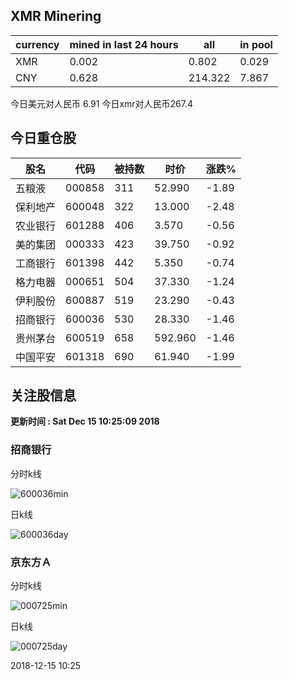 ## XMR Minering

|currency|mined in last 24 hours|all|in pool|
|---|---|---|---|
|XMR|0.002|0.802|0.029|
|CNY|0.628|214.322|7.867|

今日美元对人民币 6.91	今日xmr对人民币267.4


## 今日重仓股 

|股名|代码|被持数|时价|涨跌%|
|---|---|---|---|---|
|五粮液|000858|311|52.990|-1.89|
|保利地产|600048|322|13.000|-2.48|
|农业银行|601288|406|3.570|-0.56|
|美的集团|000333|423|39.750|-0.92|
|工商银行|601398|442|5.350|-0.74|
|格力电器|000651|504|37.330|-1.24|
|伊利股份|600887|519|23.290|-0.43|
|招商银行|600036|530|28.330|-1.46|
|贵州茅台|600519|658|592.960|-1.46|
|中国平安|601318|690|61.940|-1.99|

## 关注股信息
**更新时间 : Sat Dec 15 10:25:09 2018**
### 招商银行 
分时k线

![600036min](http://image.sinajs.cn/newchart/min/n/sh600036.gif)

日k线

![600036day](http://image.sinajs.cn/newchart/daily/n/sh600036.gif)

### 京东方Ａ 
分时k线

![000725min](http://image.sinajs.cn/newchart/min/n/sz000725.gif)

日k线

![000725day](http://image.sinajs.cn/newchart/daily/n/sz000725.gif)

2018-12-15 10:25